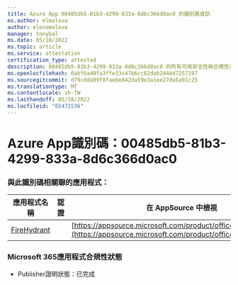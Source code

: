 ```yaml
---
title: Azure App 00485db5-81b3-4299-833a-8d6c366d0ac0 的識別碼資訊
ms.author: elmalova
author: elenamalova
manager: tonybal
ms.date: 05/18/2022
ms.topic: article
ms.service: attestation
certification_type: attested
description: 00485db5-81b3-4299-833a-8d6c366d0ac0 的所有可用安全性與合規性資訊。
ms.openlocfilehash: 6abf6a40fa3ffe13c47b6cc82dab2444d7257197
ms.sourcegitcommit: d79cdda99f8faebe842da59e3a1ee27da5a91c25
ms.translationtype: MT
ms.contentlocale: zh-TW
ms.lasthandoff: 05/18/2022
ms.locfileid: "65472536"
---
```

# <a name="azure-app-id-00485db5-81b3-4299-833a-8d6c366d0ac0"></a>Azure App識別碼：00485db5-81b3-4299-833a-8d6c366d0ac0


### <a name="apps-associated-with-this-id"></a>與此識別碼相關聯的應用程式：
| **應用程式名稱** | **認證** | **在 AppSource 中檢視** |
|--------------|---------------|-----------------------|
| [FireHydrant](../forward/WA200003794.md) |  | [https://appsource.microsoft.com/product/office/WA200003794](https://appsource.microsoft.com/product/office/WA200003794) |

### <a name="microsoft-365-app-compliance-status"></a>Microsoft 365應用程式合規性狀態
- Publisher證明狀態：已完成
